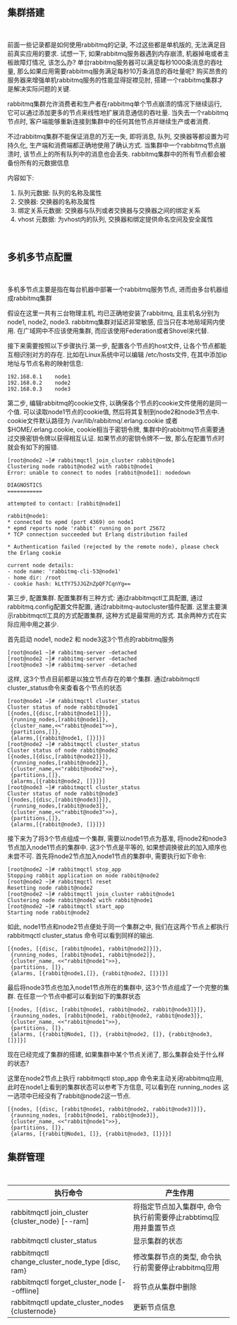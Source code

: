 
## 集群搭建

<br/>

前面一些记录都是如何使用rabbitmq的记录, 不过这些都是单机版的, 无法满足目前真实应用的要求. 试想一下, 如果rabbitmq服务器遇到内存崩溃, 机器掉电或者主板故障灯情况, 该怎么办? 单台rabbitmq服务器可以满足每秒1000条消息的吞吐量, 那么如果应用需要rabbitmq服务满足每秒10万条消息的吞吐量呢? 购买昂贵的服务器来增强单机rabbitmq服务的性能显得捉襟见肘, 搭建一个rabbitmq集群才是解决实际问题的关键.

rabbitmq集群允许消费者和生产者在rabbitmq单个节点崩溃的情况下继续运行, 它可以通过添加更多的节点来线性地扩展消息通信的吞吐量. 当失去一个rabbitmq节点时, 客户端能够重新连接到集群中的任何其他节点并继续生产或者消费.

不过rabbitmq集群不能保证消息的万无一失, 即将消息, 队列, 交换器等都设置为可持久化, 生产端和消费端都正确地使用了确认方式. 当集群中一个rabbitmq节点崩溃时, 该节点上的所有队列中的消息也会丢失. rabbitmq集群中的所有节点都会被备份所有的元数据信息

内容如下:
1) 队列元数据: 队列的名称及属性
2) 交换器: 交换器的名称及属性
3) 绑定关系元数据: 交换器与队列或者交换器与交换器之间的绑定关系
4) vhost 元数据: 为vhost内的队列, 交换器和绑定提供命名空间及安全属性

<br/>

## 多机多节点配置

<br/>

多机多节点主要是指在每台机器中部署一个rabbitmq服务节点, 进而由多台机器组成rabbitmq集群

假设在这里一共有三台物理主机, 均已正确地安装了rabbitmq, 且主机名分别为 node1, node2, node3. rabbitmq集群对延迟非常敏感, 应当只在本地局域网内使用. 在广域网中不应该使用集群, 而应该使用Federation或者Shovel来代替.

接下来需要按照以下步骤执行.第一步, 配置各个节点的host文件, 让各个节点都能互相识别对方的存在. 比如在Linux系统中可以编辑 /etc/hosts文件, 在其中添加ip地址与节点名称的映射信息:
```shell
192.168.0.1    node1
192.168.0.2    node2
192.168.0.3    node3
```

第二步, 编辑rabbitmq的cookie文件, 以确保各个节点的cookie文件使用的是同一个值. 可以读取node1节点的cookie值, 然后将其复制到node2和node3节点中. cookie文件默认路径为 /var/lib/rabbitmq/.erlang.cookie 或者 $HOME/.erlang.cookie, cookie相当于密钥令牌, 集群中的rabbitmq节点需要通过交换密钥令牌以获得相互认证. 如果节点的密钥令牌不一致, 那么在配置节点时就会有如下的报错.

```shell
[root@node2 ~]# rabbitmqctl join_cluster rabbit@node1
Clustering node rabbit@node2 with rabbit@node1
Error: unable to connect to nodes [rabbit@node1]: nodedown

DIAGNOSTICS
===========

attempted to contact: [rabbit@node1]

rabbit@node1:
* connected to epmd (port 4369) on node1
* epmd reports node 'rabbit' running on port 25672
* TCP connection succeeded but Erlang distribution failed

* Authentication failed (rejected by the remote node), please check the Erlang cookie

current node details:
- node name: 'rabbitmq-cli-53@node1'
- home dir: /root
- cookie hash: kLtTY75JJGZnZpQF7CqnYg==
```

第三步, 配置集群. 配置集群有三种方式: 通过rabbitmqctl工具配置, 通过rabbitmq.config配置文件配置, 通过rabbitmq-autocluster插件配置. 这里主要演示rabbitmqctl工具的方式配置集群, 这种方式是最常用的方式. 其余两种方式在实际应用中用之甚少. 

首先启动 node1, node2 和 node3这3个节点的rabbitmq服务

```shell
[root@node1 ~]# rabbitmq-server -detached
[root@node2 ~]# rabbitmq-server -detached
[root@node3 ~]# rabbitmq-server -detached
```
这样, 这3个节点目前都是以独立节点存在的单个集群. 通过rabbitmqctl cluster_status命令来查看各个节点的状态
```shell
[root@node1 ~]# rabbitmqctl cluster_status
Cluster status of node rabbit@node1
[{nodes,[{disc,[rabbit@node1]}]},
 {running_nodes,[rabbit@node1]},
 {cluster_name,<<"rabbit@node1">>},
 {partitions,[]},
 {alarms,[{rabbit@node1, []}]}]
[root@node2 ~]# rabbitmqctl cluster_status
Cluster status of node rabbit@node2
[{nodes,[{disc,[rabbit@node2]}]},
 {running_nodes,[rabbit@node2]},
 {cluster_name,<<"rabbit@node2">>},
 {partitions,[]},
 {alarms,[{rabbit@node2, []}]}]
[root@node3 ~]# rabbitmqctl cluster_status
Cluster status of node rabbit@node3
[{nodes,[{disc,[rabbit@node3]}]},
 {running_nodes,[rabbit@node3]},
 {cluster_name,<<"rabbit@node3">>},
 {partitions,[]},
 {alarms,[{rabbit@node3, []}]}]
```

接下来为了将3个节点组成一个集群, 需要以node1节点为基准, 将node2和node3节点加入node1节点的集群中. 这3个节点是平等的, 如果想调换彼此的加入顺序也未尝不可. 首先将node2节点加入node1节点的集群中, 需要执行如下命令:

```shell
[root@node2 ~]# rabbitmqctl stop_app
Stopping rabbit application on node rabbit@node2
[root@node2 ~]# rabbitmqctl reset
Resetting node rabbit@node2
[root@node2 ~]# rabbitmqctl join_cluster rabbit@node1
Clustering node rabbit@node2 with rabbit@node1
[root@node2 ~]# rabbitmqctl start_app
Starting node rabbit@node2
```

如此, node1节点和node2节点便处于同一个集群之中, 我们在这两个节点上都执行 rabbitmqctl cluster_status 命令可以看到同样的输出.

```shell
[{nodes, [{disc, [rabbit@node1, rabbit@node2]}]},
 {running_nodes, [rabbit@node1, rabbit@node2]},
 {cluster_name, <<"rabbit@node1">>},
 {partitions, []},
 {alarms, [{rabbit@node1,[]}, {rabbit@node2, []}]}]
```

最后将node3节点也加入node1节点所在的集群中, 这3个节点组成了一个完整的集群. 在任意一个节点中都可以看到如下的集群状态

```shell
[{nodes, [{disc, [rabbit@node1, rabbit@node2, rabbit@node3]}]},
 {raunning_nodes, [rabbit@node1, rabbit@node2, rabbit@node3]},
 {cluster_name, <<"rabbit@node1">>},
 {partitions, []},
 {alarms, [{rabbit@Node1, []}, {rabbit@node2, []}, {rabbit@node3, []}]}]
```

现在已经完成了集群的搭建, 如果集群中某个节点关闭了, 那么集群会处于什么样的状态?

这里在node2节点上执行 rabbitmqctl stop_app 命令来主动关闭rabbitmq应用, 此时在node1上看到的集群状态可以参考下方信息, 可以看到在 running_nodes 这一选项中已经没有了rabbit@node2这一节点.

```shell
[{nodes, [{disc, [rabbit@node1, rabbit@node2, rabbit@node3]}]},
 {raunning_nodes, [rabbit@node1, rabbit@node3]},
 {cluster_name, <<"rabbit@node1">>},
 {partitions, []},
 {alarms, [{rabbit@Node1, []}, {rabbit@node3, []}]}]
```

## 集群管理

<br/>

| 执行命令 | 产生作用 |
|----------|---------|
| rabbitmqctl join_cluster {cluster_node} [--ram] | 将指定节点加入集群中, 命令执行前需要停止rabbtimq应用并重置节点 |
| rabbitmqctl cluster_status | 显示集群的状态 |
| rabbitmqctl change_cluster_node_type [disc, ram} | 修改集群节点的类型, 命令执行前需要停止rabbitmq应用 |
| rabbitmqctl forget_cluster_node [--offline] | 将节点从集群中删除 |
| rabbitmqctl update_cluster_nodes {clusternode} | 更新节点信息 |

